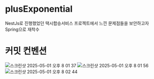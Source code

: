 # plusExponential
NestJs로 진행했었던 택시합승서비스 프로젝트에서 느낀 문제점들을 보안하고자 Spring으로 재착수



# 커밋 컨벤션
![스크린샷 2025-05-01 오후 8 01 37](https://github.com/user-attachments/assets/b5f0c2ad-c9e0-4664-87f7-8850b83e30e6)
![스크린샷 2025-05-01 오후 8 01 56](https://github.com/user-attachments/assets/00b81dbe-dd49-4979-83ee-e22ed5868a59)
![스크린샷 2025-05-01 오후 8 02 44](https://github.com/user-attachments/assets/71caabd6-3c9b-4b45-9226-52fdb84c9915)
